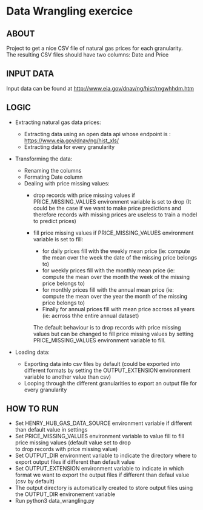 # Data Wrangling exercice

## ABOUT

Project to get a nice CSV file of natural gas prices for each granularity.  
The resulting CSV files should have two columns: Date and Price

## INPUT DATA

Input data can be found at  http://www.eia.gov/dnav/ng/hist/rngwhhdm.htm
  
## LOGIC

  - Extracting natural gas data prices:
    - Extracting data using an open data api whose endpoint is : https://www.eia.gov/dnav/ng/hist_xls/
    - Extracting data for every granularity
  
  - Transforming the data:
    - Renaming the columns
    - Formating Date column
    - Dealing with price missing values:
      - drop records with price missing values if PRICE_MISSING_VALUES environment variable is set to drop (It could 
        be the case if we want to make price predictions and therefore records with missing prices are useless to train a model to predict prices)
      - fill price missing values if PRICE_MISSING_VALUES environment variable is set to fill:
        - for daily prices fill with the weekly mean price (ie: compute the mean over the week the date of the 
          missing price belongs to)
        - for weekly prices fill with the monthly mean price (ie: compute the mean over the month the week of the 
          missing price belongs to)
        - for monthly prices fill with the annual mean price (ie: compute the mean over the year the month of the 
          missing price belongs to)
        - Finally for annual prices fill with mean price accross all years (ie: acrross thhe entire annual dataset)  
        
        The default behaviour is to drop records with price missing values but can be changed to fill price missing values by setting PRICE_MISSING_VALUES environment variable to fill.
  
  - Loading data:
    - Exporting data into csv files by default (could be exported into different formats by setting the OUTPUT_EXTENSION environment variable to another value than csv)
    - Looping through the different granularities to export an output file for every granularity

## HOW TO RUN

  - Set HENRY_HUB_GAS_DATA_SOURCE environment variable if different than default value in settings
  - Set PRICE_MISSING_VALUES environment variable to value fill to fill price missing values (default value set to drop   
    to drop records with price missing value)
  - Set OUTPUT_DIR environment variable to indicate the directory where to export output files if different than default 
    value
  - Set OUTPUT_EXTENSION environment variable to indicate in which format we want to export the output files if different 
    than defaul value (csv by default)
  - The output directory is automatically created to store output files using the OUTPUT_DIR environement variable
  - Run python3 data_wrangling.py

